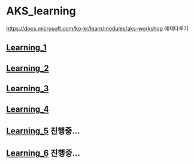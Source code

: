 # AKS_learning
https://docs.microsoft.com/ko-kr/learn/modules/aks-workshop 예제다루기

## [Learning_1](Learning_1.md)
## [Learning_2](Learning_2.md)  
## [Learning_3](Learning_3.md) 
## [Learning_4](Learning_4.md) 
## [Learning_5](Learning_5.md) 진행중...
## [Learning_6](Learning_6.md) 진행중... 

